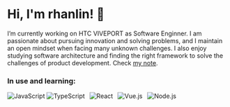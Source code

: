 # Hi, I'm rhanlin! 👋

I’m currently working on HTC VIVEPORT as Software Enginner. I am passionate about pursuing innovation and solving problems, and I maintain an open mindset when facing many unknown challenges. I also enjoy studying software architecture and finding the right framework to solve the challenges of product development. Check [my note](https://rhanlin.github.io/myblog/).


### In use and learning:

![JavaScript](https://img.shields.io/badge/-JavaScript-000000?style=flat-square&logo=JavaScript)
![TypeScript](https://img.shields.io/badge/-TypeScript-007ACC?style=flat-square&logo=TypeScript&logoColor=FFFFFF)&ensp;
![React](https://img.shields.io/badge/-React-000000?style=flat-square&logo=React)&ensp;
![Vue.js](https://img.shields.io/badge/-Vue.js-34495E?style=flat-square&logo=Vue.js)&ensp;
![Node.js](https://img.shields.io/badge/-Node.js-303030?style=flat-square&logo=Node.js)&ensp;

